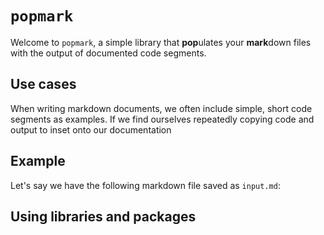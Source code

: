 # `popmark`

Welcome to `popmark`, a simple library that **pop**ulates your **mark**down files with the output of documented code segments.

## Use cases

When writing markdown documents, we often include simple, short code segments as examples. If we find ourselves repeatedly copying code and output to inset onto our documentation 

## Example

Let's say we have the following markdown file saved as `input.md`:



## Using libraries and packages